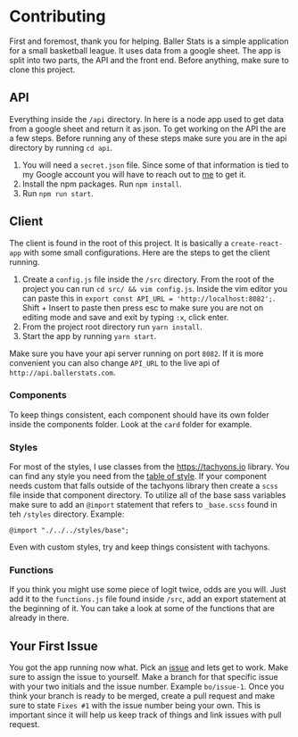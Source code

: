 # Contributing
First and foremost, thank you for helping. Baller Stats is a simple application for a small basketball league. It uses data from a google sheet. The app is split into two parts, the API and the front end. Before anything, make sure to clone this project.

## API
Everything inside the `/api` directory. In here is a node app used to get data from a google sheet and return it as json. To get working on the API the are a few steps. Before running any of these steps make sure you are in the api directory by running `cd api`.

1. You will need a `secret.json` file. Since some of that information is tied to my Google account you will have to reach out to [me](mailto:bryanorozcoweb@gmail.com "me") to get it. 
2. Install the npm packages. Run `npm install`.
3. Run `npm run start`.

## Client
The client is found in the root of this project. It is basically a `create-react-app` with some small configurations. Here are the steps to get the client running.

1. Create a `config.js` file inside the `/src` directory. From the root of the project you can run `cd src/ && vim config.js`. Inside the vim editor you can paste this in `export const API_URL = 'http://localhost:8082';`. Shift + Insert to paste then press esc to make sure you are not on editing mode and save and exit by typing `:x`, click enter.
2. From the project root directory run `yarn install`.
3. Start the app by running `yarn start`. 

Make sure you have your api server running on port `8082`. If it is more convenient you can also change `API_URL` to the live api of `http://api.ballerstats.com`.

### Components
To keep things consistent, each component should have its own folder inside the components folder. Look at the `card` folder for example.

### Styles
For most of the styles, I use classes from the https://tachyons.io library. You can find any style you need from the [table of style](https://tachyons.io/docs/table-of-styles/ "table of style").  If your component needs custom that falls outside of the tachyons library then create a `scss` file inside that component directory. To utilize all of the base sass variables make sure to add an `@import` statement that refers to `_base.scss` found in teh `/styles` directory.
Example:
```
@import "./../../styles/base";
```
Even with custom styles, try and keep things consistent with tachyons.

### Functions
If you think you might use some piece of logit twice, odds are you will. Just add it to the `functions.js` file found inside `/src`,  add an export statement at the beginning of it. You can take a look at some of the functions that are already in there.

## Your First Issue
You got the app running now what. Pick an [issue](https://github.com/borozcod/baller-stats/issues "issue") and lets get to work. Make sure to assign the issue to yourself. Make a branch for that specific issue with your two initials and the issue number. Example `bo/issue-1`. Once you think your branch is ready to be merged, create a pull request and make sure to state `Fixes #1` with the issue number being your own. This is important since it will help us keep track of things and link issues with pull request. 
